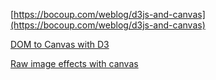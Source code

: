 [https://bocoup.com/weblog/d3js-and-canvas](https://bocoup.com/weblog/d3js-and-canvas)

[DOM to Canvas with D3](https://bl.ocks.org/mbostock/1276463)

[Raw image effects with canvas](https://www.script-tutorials.com/html5-canvas-image-effects-app-adding-blur/)
